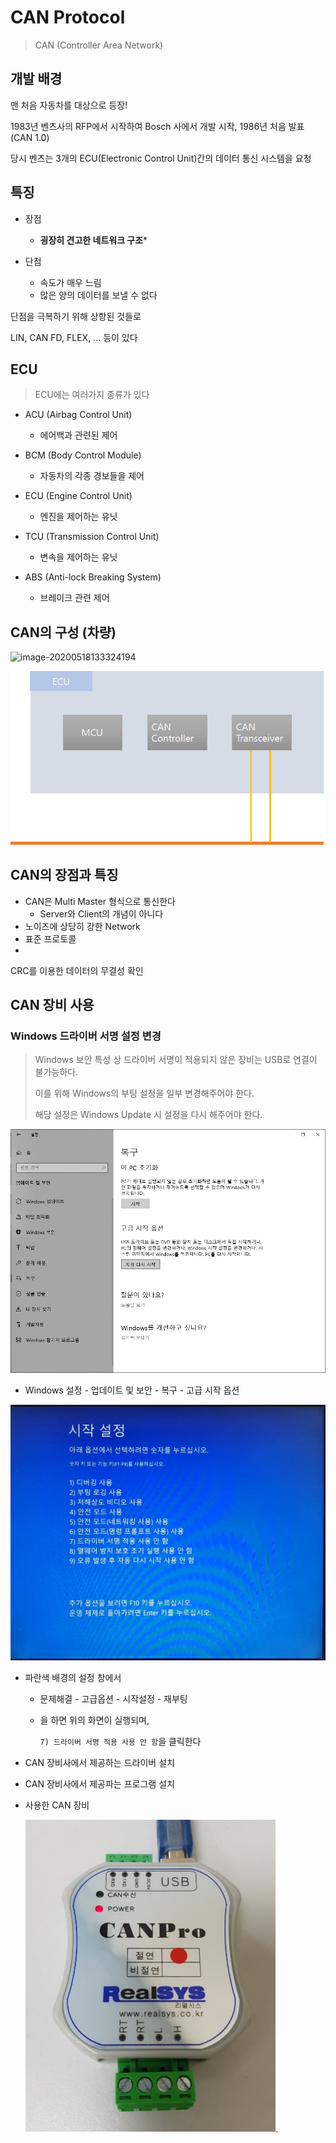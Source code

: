 # CAN Protocol

> CAN (Controller Area Network)



## 개발 배경

맨 처음 자동차를 대상으로 등장!

1983년 벤츠사의 RFP에서 시작하여 Bosch 사에서 개발 시작, 1986년 처음 발표 (CAN 1.0)

당시 벤츠는 3개의 ECU(Electronic Control Unit)간의 데이터 통신 시스템을 요청



## 특징

- 장점
  - **굉장히 견고한 네트워크 구조***

- 단점
  - 속도가 매우 느림
  - 많은 양의 데이터를 보낼 수 없다



단점을 극복하기 위해 상향된 것들로

LIN, CAN FD, FLEX, ... 등이 있다



## ECU

> ECU에는 여러가지 종류가 있다

- ACU (Airbag Control Unit)
  - 에어백과 관련된 제어

- BCM (Body Control Module)
  - 자동차의 각종 경보들을 제어
- ECU (Engine Control Unit)
  - 엔진을 제어하는 유닛
- TCU (Transmission Control Unit)
  - 변속을 제어하는 유닛
- ABS (Anti-lock Breaking System)
  - 브레이크 관련 제어



## CAN의 구성 (차량)

![image-20200518133324194](/Image/image-20200518133246844.png)



![image-20200518134439445](Image/image-20200518134439445.png)





## CAN의 장점과 특징

- CAN은 Multi Master 형식으로 통신한다
  - Server와 Client의 개념이 아니다
- 노이즈에 상당히 강한 Network
- 표준 프로토콜
- 





CRC를 이용한 데이터의 무결성 확인







## CAN 장비 사용

### Windows 드라이버 서명 설정 변경

> Windows 보안 특성 상 드라이버 서명이 적용되지 않은 장비는 USB로 연결이 불가능하다.
>
> 이를 위해 Windows의 부팅 설정을 일부 변경해주어야 한다.
>
> 해당 설정은 Windows Update 시 설정을 다시 해주어야 한다.



![image-20200518144009924](Image/image-20200518144009924.png)

- Windows 설정 - 업데이트 및 보안 - 복구 - 고급 시작 옵션



![image-20200518145146366](Image/image-20200518145146366.png)

- 파란색 배경의 설정 창에서

  - 문제해결 - 고급옵션 - 시작설정 - 재부팅

  - 을 하면 위의 화면이 실행되며,

     `7) 드라이버 서명 적용 사용 안 함`을 클릭한다



- CAN 장비사에서 제공하는 드라이버 설치

- CAN 장비사에서 제공파는 프로그램 설치

- 사용한 CAN 장비

  <img src="Image/image-20200518145547465.png" alt="image-20200518145547465" style="zoom:50%;" />.



